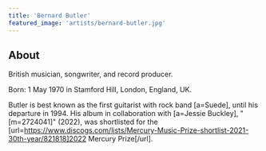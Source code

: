 ```yaml
---
title: 'Bernard Butler'
featured_image: 'artists/bernard-butler.jpg'
---
```


## About

British musician, songwriter, and record producer. 

Born: 1 May 1970 in Stamford Hill, London, England, UK. 

Butler is best known as the first guitarist with rock band [a=Suede], until his departure in 1994. His album in collaboration with [a=Jessie Buckley], "[m=2724041]" (2022), was shortlisted for the [url=https://www.discogs.com/lists/Mercury-Music-Prize-shortlist-2021-30th-year/821818]2022 Mercury Prize[/url]. 

